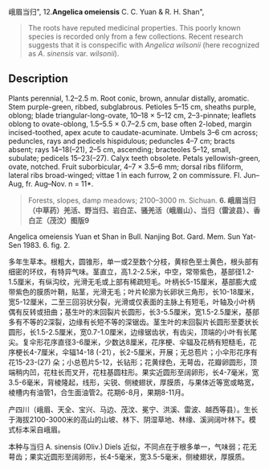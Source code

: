 峨眉当归",
12.**Angelica omeiensis** C. C. Yuan & R. H. Shan",

> The roots have reputed medicinal properties. This poorly known species is recorded only from a few collections. Recent research suggests that it is conspecific with *Angelica* *wilsonii* (here recognized as *A*. *sinensis* var. *wilsonii*).

## Description
Plants perennial, 1.2–2.5 m. Root conic, brown, annular distally, aromatic. Stem purple-green, ribbed, subglabrous. Petioles 5–15 cm, sheaths purple, oblong; blade triangular-long-ovate, 10–18 × 5–12 cm, 2–3-pinnate; leaflets oblong to ovate-oblong, 1.5–5.5 × 0.7–2.5 cm, base often 2-lobed, margin incised-toothed, apex acute to caudate-acuminate. Umbels 3–6 cm across; peduncles, rays and pedicels hispidulous; peduncles 4–7 cm; bracts absent; rays 14–18(–21), 2–5 cm, ascending; bracteoles 5–12, small, subulate; pedicels 15–23(–27). Calyx teeth obsolete. Petals yellowish-green, ovate, notched. Fruit suborbicular, 4–7 × 3.5–6 mm; dorsal ribs filiform, lateral ribs broad-winged; vittae 1 in each furrow, 2 on commissure. Fl. Jun–Aug, fr. Aug–Nov. n = 11*.

> Forests, slopes, damp meadows; 2100–3000 m. Sichuan.
**6. 峨眉当归（中草药）羌活、野当归、岩白芷、骚羌活（峨眉山）、当归（雷波县）、香白芷（茂汶）图版9**

Angelica omeiensis Yuan et Shan in Bull. Nanjing Bot. Gard. Mem. Sun Yat-Sen 1983. 6. fig. 2.

多年生草本。根粗大，圆锥形，单一或2至数个分枝，黄棕色至土黄色，根头部有细密的环纹，有特异气味。茎直立，高1.2-2.5米，中空，常带紫色，基部径1.2-1.5厘米，有纵沟纹，光滑无毛或上部有稀疏短毛。叶柄长5-15厘米，基部膨大成带紫色的膜质叶鞘，贴茎，光滑无毛；叶片轮廓为长卵状三角形，长10-18厘米，宽5-12厘米，二至三回羽状分裂，光滑或仅表面的主脉上有短毛，叶轴及小叶柄偶有反转或扭曲；基生叶的末回裂片长圆形，长3-5.5厘米，宽1.5-2.5厘米，基部多有不等的2深裂，边缘有长短不等的深锯齿。茎生叶的末回裂片长圆形至菱状长圆形，长1.5-2.5厘米，宽0.7-1.0厘米，边缘锯齿状，有齿尖，顶端的小叶有长尾尖。复伞形花序直径3-6厘米，少数达8厘米，花序梗、伞辐及花柄有短糙毛，花序梗长4-7厘米，伞辐14-18 (-21），长2-5厘米，开展；无总苞片；小伞形花序有花15-23-(27) 朵；小总苞片5-12，长钻形；花黄绿色，无萼齿，花瓣卵圆形，顶端稍内凹，花柱长而叉开，花柱基圆柱形。果实近圆形至阔卵形，长4-7毫米，宽3.5-6毫米，背棱隆起，线形，尖锐、侧棱翅状，厚膜质，与果体近等宽或略宽，棱槽内有油管1，合生面油管2。花期6-8月，果期8-11月。

产四川（峨眉、天全、宝兴、马边、茂汶、冕宁、洪溪、雷波、越西等县）。生长于海拔2100-3000米的高山的山坡、林下、阴湿草地、林缘、溪涧阔叶林下。模式标本采自峨眉。

本种与当归 A. sinensis (Oliv.) Diels 近似，不同点在于根多单一，气味弱；花无萼齿；果实近圆形至阔卵形，长4-5毫米，宽3.5-5毫米，侧棱翅状，厚膜质。
